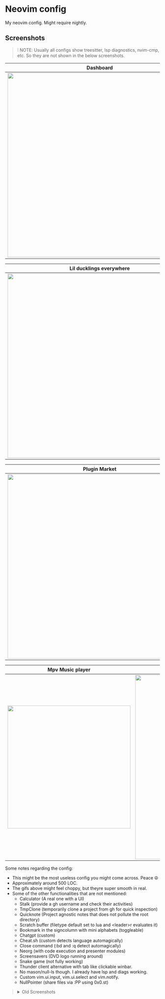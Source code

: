 # Neovim config
My neovim config. Might require nightly.

## Screenshots
> ❕ NOTE: Usually all configs show treesitter, lsp diagnostics, nvim-cmp, etc. So they are not shown in the below screenshots.

| Dashboard | Init file |
|---|---|
| <img width=600 src="https://github.com/tamton-aquib/nvim/assets/77913442/c0054c4b-c931-43d9-8f55-eca550755785" /> | <img width=600 src="https://github.com/tamton-aquib/nvim/assets/77913442/700b1119-f088-45bd-aba5-11081eaa29a7" /> |

| Lil ducklings everywhere | Animated float open |
|---|---|
| <img width=600 src="https://github.com/tamton-aquib/nvim/assets/77913442/4f02c929-d968-4bf6-ac89-701ef852c66b" /> | <img width=600 src="https://github.com/tamton-aquib/nvim/assets/77913442/ea93ed3b-f66e-4720-95e1-39a29f4e823c" /> |

| Plugin Market | Read XKCD when bored |
|---|---|
| <img width=600 src="https://github.com/tamton-aquib/nvim/assets/77913442/5fb6be32-c7a3-420f-8542-4900f705fb61" /> | <img width=600 src="https://github.com/tamton-aquib/nvim/assets/77913442/e8234ada-8562-4e98-8a5c-b7304bd2b701" /> |

| Mpv Music player | Raining inside |
|---|---|
| <img height=400 src="https://github.com/tamton-aquib/nvim/assets/77913442/11c2f3db-6323-41ba-861f-91d3d800b4ca" /> | <img width=600 src="https://github.com/tamton-aquib/nvim/assets/77913442/a5873e97-12a8-4474-a964-205f3c1b35ae" /> |


Some notes regarding the config:
- This might be the most useless config you might come across. Peace ☮️
- Approximately around 500 LOC.
- The gifs above might feel choppy, but theyre super smooth in real.
- Some of the other functionalities that are not mentioned:
  - Calculator (A real one with a UI)
  - Stalk (provide a gh username and check their activities)
  - TmpClone (temporarily clone a project from gh for quick inspection)
  - Quicknote (Project agnostic notes that does not pollute the root directory)
  - Scratch buffer (filetype default set to lua and \<leader\>r evaluates it)
  - Bookmark in the signcolumn with mini alphabets (toggleable)
  - Chatgpt (custom)
  - Cheat.sh (custom detects language automagically)
  - Close command (:bd and :q detect automagically)
  - Neorg (with code execution and presenter modules)
  - Screensavers (DVD logo running around)
  - Snake game (not fully working)
  - Thunder client alternative with tab like clickable winbar.
  - No mason/null-ls though. I already have lsp and diags working.
  - Custom vim.ui.input, vim.ui.select and vim.notify.
  - NullPointer (share files via :PP using 0x0.st)

> <details>
> <summary>Old Screenshots</summary>
> 
> ![image](https://user-images.githubusercontent.com/77913442/146633265-bdbcdae3-29b2-4058-b217-d5f2b162af40.png)
> ![image](https://user-images.githubusercontent.com/77913442/146633549-c098e7ca-6f6d-4740-8ab6-531d8a030555.png)
> ![image](https://user-images.githubusercontent.com/77913442/146633580-3fa0430e-228e-4010-97ca-46ea58cffc14.png)
> </details>
